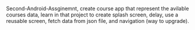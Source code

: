 Second-Android-Assginemnt, create course app that represent the avilable courses data,
learn in that project to create splash screen, delay, use a reusable screen, fetch data from json file,
and navigation (way to upgrade).
